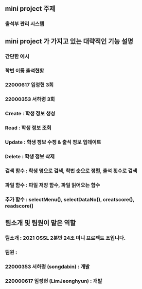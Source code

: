 ## mini project 주제

### 출석부 관리 시스템


## mini project 가 가지고 있는 대략적인 기능 설명

### 간단한 예시
### 학번        이름   출석현황
### 22000617  임정현   3회
### 22000353  서하령   3회

### Create : 학생 정보 생성

### Read : 학생 정보 조회

### Update : 학생 정보 수정 & 출석 정보 업데이트

### Delete : 학생 정보 삭제

### 검색 함수 : 학생 명으로 검색, 학번 순으로 정렬, 출석 횟수로 검색

### 파일 함수 : 파일 저장 함수, 파일 읽어오는 함수

### 추가 함수 : selectMenu(), selectDataNo(), creatscore(), readscore()
 

## 팀소개 및 팀원이 맡은 역할

### 팀소개 : 2021 OSSL 2분반 24조 미니 프로젝트 조입니다.
### 팀원 : 
  ### 22000353 서하령 (songdabin) : 개발
  ### 220000617 임정현 (LimJeonghyun) : 개발
